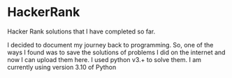 # HackerRank
Hacker Rank solutions that I have completed so far.

I decided to document my journey back to programming. So, one of the ways I found was to save the solutions of problems I did on the internet and now I can upload them here.
I used python v3.+ to solve them. I am currently using version 3.10 of Python
